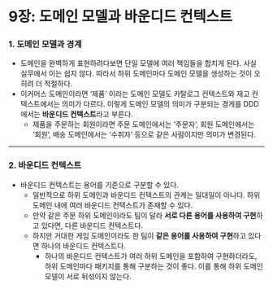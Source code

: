 # 9장: 도메인 모델과 바운디드 컨텍스트

### 1. 도메인 모델과 경계

- 도메인을 완벽하게 표현하려다보면 단일 모델에 여러 책임들을 합치게 된다. 사실 실무에서 이는 쉽지 않다. 따라서 하위 도메인마다 도메인 모델을 생성하는 것이 오히려 더 적절하다.
- 이커머스 도메인이라면 ‘제품’ 이라는 도메인 모델도 카탈로그 컨텍스트와 재고 컨텍스트에서는 의미가 다르다. 이렇게 도메인 모델의 의미가 구분되는 경게를 DDD에서는 **바운디드 컨텍스트**라고 부른다.
    - 제품을 주문하는 회원이라면 주문 도메인에서는 ‘주문자’, 회원 도메인에서는 ‘회원’, 배송 도메인에서는 ‘수취자’ 등으로 같은 사람이지만 의미가 변경된다.

---

### 2. 바운디드 컨텍스트

- 바운디드 컨텍스트는 용어를 기준으로 구분할 수 있다.
    - 일반적으로 하위 도메인과 바운디드 컨텍스트의 관계는 일대일이 아니다. 하위 도메인 내에 여러 바운디드 컨텍스트가 존재할 수 있다.
    - 만약 같은 주문 하위 도메인이라도 팀이 달라 **서로 다른 용어를 사용하여 구현**하고 있다면, 다른 바운디드 컨텍스트다.
    - 하지만 거대한 게임 도메인이라도 한 팀이 **같은 용어를 사용하여 구현**하고 있다면 하나의 바운디드 컨텍스트다.
        - 하나의 바운디드 컨텍스트가 여러 하위 도메인을 포함하여 구현하더라도, 하위 도메인마다 패키지를 통해 구분하는 것이 좋다. 이를 통해 하위 도메인 모델이 서로 뒤섞이지 않는다.